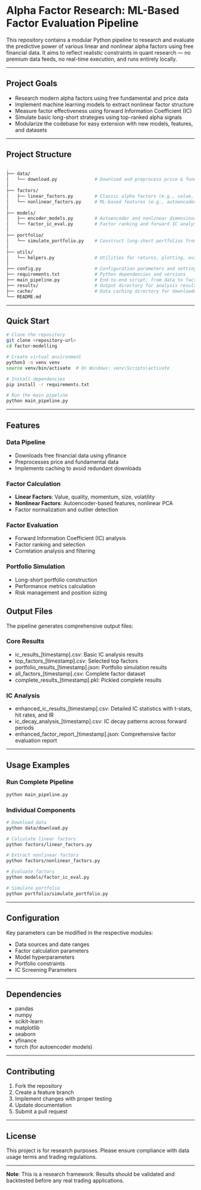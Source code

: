# Alpha Factor Research: ML-Based Factor Evaluation Pipeline

This repository contains a modular Python pipeline to research and evaluate the predictive power of various linear and nonlinear alpha factors using free financial data. It aims to reflect realistic constraints in quant research — no premium data feeds, no real-time execution, and runs entirely locally.

---

## Project Goals

- Research modern alpha factors using free fundamental and price data
- Implement machine learning models to extract nonlinear factor structure
- Measure factor effectiveness using forward Information Coefficient (IC)
- Simulate basic long-short strategies using top-ranked alpha signals
- Modularize the codebase for easy extension with new models, features, and datasets

---

## Project Structure

```bash
.
├── data/
│   └── download.py              # Download and preprocess price & fundamental data
│
├── factors/
│   ├── linear_factors.py        # Classic alpha factors (e.g., value, quality, momentum)
│   └── nonlinear_factors.py     # ML-based features (e.g., autoencoders, nonlinear PCA)
│
├── models/
│   ├── encoder_models.py        # Autoencoder and nonlinear dimensionality models
│   └── factor_ic_eval.py        # Factor ranking and forward IC analysis
│
├── portfolio/
│   └── simulate_portfolio.py    # Construct long-short portfolios from top factors
│
├── utils/
│   └── helpers.py               # Utilities for returns, plotting, evaluation, etc.
│
├── config.py                    # Configuration parameters and settings
├── requirements.txt             # Python dependencies and versions
├── main_pipeline.py             # End-to-end script: from data to factor IC results
├── results/                     # Output directory for analysis results and plots
├── cache/                       # Data caching directory for downloaded financial data
└── README.md
```

---

## Quick Start

```bash
# Clone the repository
git clone <repository-url>
cd factor-modelling

# Create virtual environment
python3 -m venv venv
source venv/bin/activate  # On Windows: venv\Scripts\activate

# Install dependencies
pip install -r requirements.txt

# Run the main pipeline
python main_pipeline.py
```

---

## Features

### Data Pipeline
- Downloads free financial data using yfinance
- Preprocesses price and fundamental data
- Implements caching to avoid redundant downloads

### Factor Calculation
- **Linear Factors**: Value, quality, momentum, size, volatility
- **Nonlinear Factors**: Autoencoder-based features, nonlinear PCA
- Factor normalization and outlier detection

### Factor Evaluation
- Forward Information Coefficient (IC) analysis
- Factor ranking and selection
- Correlation analysis and filtering

### Portfolio Simulation
- Long-short portfolio construction
- Performance metrics calculation
- Risk management and position sizing

## Output Files

The pipeline generates comprehensive output files:

### Core Results
- ic_results_[timestamp].csv: Basic IC analysis results
- top_factors_[timestamp].csv: Selected top factors
- portfolio_results_[timestamp].json: Portfolio simulation results
- all_factors_[timestamp].csv: Complete factor dataset
- complete_results_[timestamp].pkl: Pickled complete results

### IC Analysis
- enhanced_ic_results_[timestamp].csv: Detailed IC statistics with t-stats, hit rates, and IR
- ic_decay_analysis_[timestamp].csv: IC decay patterns across forward periods
- enhanced_factor_report_[timestamp].json: Comprehensive factor evaluation report

---

## Usage Examples

### Run Complete Pipeline
```bash
python main_pipeline.py
```

### Individual Components
```bash
# Download data
python data/download.py

# Calculate linear factors
python factors/linear_factors.py

# Extract nonlinear factors
python factors/nonlinear_factors.py

# Evaluate factors
python models/factor_ic_eval.py

# Simulate portfolio
python portfolio/simulate_portfolio.py
```

---

## Configuration

Key parameters can be modified in the respective modules:
- Data sources and date ranges
- Factor calculation parameters
- Model hyperparameters
- Portfolio constraints
- IC Screening Parameters
---

## Dependencies

- pandas
- numpy
- scikit-learn
- matplotlib
- seaborn
- yfinance
- torch (for autoencoder models)

---

## Contributing

1. Fork the repository
2. Create a feature branch
3. Implement changes with proper testing
4. Update documentation
5. Submit a pull request

---

## License

This project is for research purposes. Please ensure compliance with data usage terms and trading regulations.

---

**Note**: This is a research framework. Results should be validated and backtested before any real trading applications.
